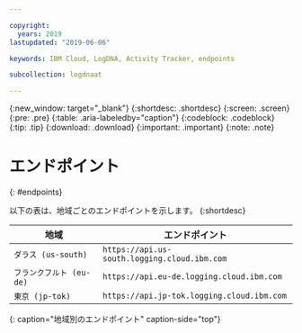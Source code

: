 ```yaml
---

copyright:
  years: 2019
lastupdated: "2019-06-06"

keywords: IBM Cloud, LogDNA, Activity Tracker, endpoints

subcollection: logdnaat

---
```


{:new_window: target="_blank"}
{:shortdesc: .shortdesc}
{:screen: .screen}
{:pre: .pre}
{:table: .aria-labeledby="caption"}
{:codeblock: .codeblock}
{:tip: .tip}
{:download: .download}
{:important: .important}
{:note: .note}

# エンドポイント
{: #endpoints}

以下の表は、地域ごとのエンドポイントを示します。
{:shortdesc}


| 地域                | エンドポイント                                          |
|-----------------------|---------------------------------------------------|
| `ダラス (us-south)`   | `https://api.us-south.logging.cloud.ibm.com `      |
| `フランクフルト (eu-de)`   | `https://api.eu-de.logging.cloud.ibm.com`         |
| `東京 (jp-tok)`      | `https://api.jp-tok.logging.cloud.ibm.com`        |
{: caption="地域別のエンドポイント" caption-side="top"} 
